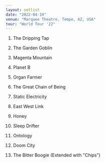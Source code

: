 ```yaml
---
layout: setlist
date: "2022-04-19"
venue: "Marquee Theatre, Tempe, AZ, USA"
tour: "World Tour '22"
---
```



 1. The Dripping Tap

 2. The Garden Goblin

 3. Magenta Mountain

 4. Planet B

 5. Organ Farmer

 6. The Great Chain of Being

 7. Static Electricity

 8. East West Link

 9. Honey

10. Sleep Drifter

11. Ontology

12. Doom City

13. The Bitter Boogie
    (Extended with "Chips")


